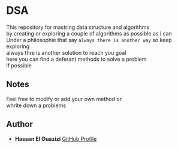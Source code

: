 # DSA 
This repository for mastring data structure and algorithms<br>
by creating or exploring a couple of algorithms as possible as i can <br>
Under a philosophie that say `always there is another way` so keep exploring<br>
always thre is another solution to reach you goal<br>
here you can find a deferant methods to solve a problem <br>
if possible

## Notes
Feel free to modify or add your own method or <br>
whrite down a problems<br>

## Author 

- **Hassan El Ouazizi**     [GitHub Profile](https://github.com/helouazizi)

